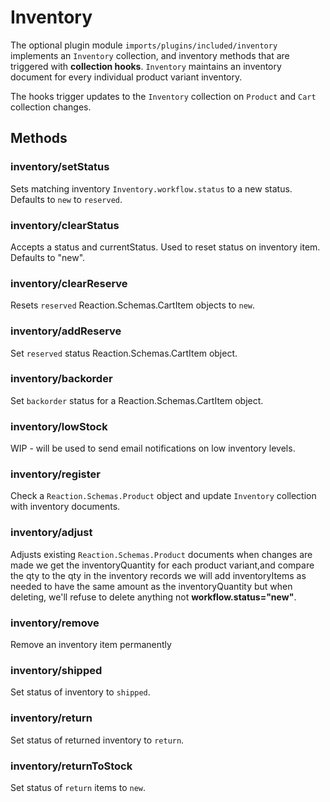 # Inventory

The optional plugin module `imports/plugins/included/inventory` implements an `Inventory` collection, and inventory methods that are triggered with **collection hooks**.  `Inventory` maintains an inventory document for every individual product variant inventory.

The hooks trigger updates to the `Inventory` collection on `Product` and `Cart` collection changes.

## Methods

### inventory/setStatus

Sets matching inventory `Inventory.workflow.status` to a new status. Defaults to `new` to `reserved`.

### inventory/clearStatus

Accepts a status and currentStatus. Used to reset status on inventory item. Defaults to "new".

### inventory/clearReserve

Resets `reserved` Reaction.Schemas.CartItem objects to `new`.

### inventory/addReserve

Set `reserved` status Reaction.Schemas.CartItem object.

### inventory/backorder

Set `backorder` status  for a Reaction.Schemas.CartItem object.

### inventory/lowStock

WIP - will be used to send email notifications on low inventory levels.

### inventory/register

Check a `Reaction.Schemas.Product` object and update `Inventory` collection with inventory documents.

### inventory/adjust

Adjusts existing `Reaction.Schemas.Product` documents when changes are made we get the inventoryQuantity for each product variant,and compare the qty to the qty in the inventory records we will add inventoryItems as needed to have the same amount as the inventoryQuantity but when deleting, we'll refuse to delete anything not **workflow.status="new"**.

### inventory/remove

Remove an inventory item permanently

### inventory/shipped

Set status of inventory to `shipped`.

### inventory/return

Set status of returned inventory to `return`.

### inventory/returnToStock

Set status of `return` items to `new`.
